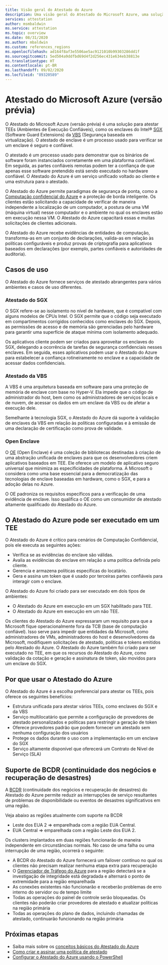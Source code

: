 ```yaml
---
title: Visão geral do Atestado do Azure
description: Uma visão geral do Atestado do Microsoft Azure, uma solução usada para atestar TEEs (Ambientes de Execução Confiáveis)
services: attestation
author: msmbaldwin
ms.service: attestation
ms.topic: overview
ms.date: 08/31/2020
ms.author: mbaldwin
ms.custom: references_regions
ms.openlocfilehash: ad164f8af3e5506ae5ac9121010b99303286dd1f
ms.sourcegitcommit: 5ed504a9ddfbd69d4f2d256ec431e634eb38813e
ms.translationtype: HT
ms.contentlocale: pt-BR
ms.lasthandoff: 09/02/2020
ms.locfileid: "89320589"
---
```

# <a name="microsoft-azure-attestation-preview"></a>Atestado do Microsoft Azure (versão prévia)

O Atestado do Microsoft Azure (versão prévia) é uma solução para atestar TEEs (Ambientes de Execução Confiáveis), como os enclaves do Intel® [SGX](https://www.intel.com/content/www/us/en/architecture-and-technology/software-guard-extensions.html) (Software Guard Extensions) da [VBS](/windows-hardware/design/device-experiences/oem-vbs) (Segurança baseada em virtualização). O atestado de enclave é um processo usado para verificar se um enclave é seguro e confiável.

O atestado é um processo usado para demonstrar que os binários de software foram instanciados corretamente em uma plataforma confiável. Em seguida, as partes confiáveis remotas podem ter a confiança de que apenas esse software pretendido está sendo executado no hardware confiável. O Atestado do Azure é um serviço unificado voltado ao cliente e uma estrutura para o atestado.

O Atestado do Azure permite paradigmas de segurança de ponta, como a [Computação confidencial do Azure](../confidential-computing/overview.md) e a proteção de borda inteligente. Os clientes estão solicitando a capacidade de verificar de maneira independente a localização de um computador, a postura de uma VM (máquina virtual) nesse computador e o ambiente no qual os enclaves estão em execução nessa VM. O Atestado do Azure capacitará essas e muitas solicitações de clientes adicionais.

O Atestado do Azure recebe evidências de entidades de computação, transforma-as em um conjunto de declarações, valida-as em relação às políticas configuráveis e produz provas de criptografia para aplicativos baseados em declarações (por exemplo, partes confiáveis e autoridades de auditoria).

## <a name="use-cases"></a>Casos de uso

O Atestado do Azure fornece serviços de atestado abrangentes para vários ambientes e casos de uso diferentes.

### <a name="sgx-attestation"></a>Atestado do SGX

O SGX refere-se ao isolamento no nível de hardware, que é compatível com alguns modelos de CPUs Intel. O SGX permite que o código seja executado em compartimentos corrigidos conhecidos como enclaves do SGX. Depois, as permissões de acesso e de memória são gerenciadas pelo hardware para garantir uma superfície de ataque mínima com isolamento adequado.

Os aplicativos cliente podem ser criados para aproveitar os enclaves do SGX, delegando a ocorrência de tarefas de segurança confidenciais nesses enclaves. Em seguida, esses aplicativos podem usar o Atestado do Azure para estabelecer a confiança rotineiramente no enclave e a capacidade de acessar dados confidenciais.

### <a name="vbs-attestation"></a>Atestado da VBS

A VBS é uma arquitetura baseada em software para uma proteção de memória de enclave com base no Hyper-V. Ela impede que o código de administrador do host, bem como os administradores de serviços locais e de nuvem, de acessar os dados em um enclave da VBS ou de afetar a execução dele.

Semelhante à tecnologia SGX, o Atestado do Azure dá suporte à validação de enclaves da VBS em relação às políticas configuradas e à emissão de uma declaração de certificação como prova de validade.

### <a name="open-enclave"></a>Open Enclave
O [OE](https://openenclave.io/sdk/) (Open Enclave) é uma coleção de bibliotecas destinadas à criação de uma abstração unificada de enclaves para que os desenvolvedores criem aplicativos baseados em TEE. Ele oferece um modelo de aplicativo seguro universal que minimiza as especificidades de plataforma. A Microsoft o considera como uma base essencial para a democratização das tecnologias de enclave baseadas em hardware, como o SGX, e para a adoção delas no Azure.

O OE padroniza os requisitos específicos para a verificação de uma evidência de enclave. Isso qualifica o OE como um consumidor de atestado altamente qualificado do Atestado do Azure.

## <a name="azure-attestation-can-run-in-a-tee"></a>O Atestado do Azure pode ser executado em um TEE

O Atestado do Azure é crítico para cenários de Computação Confidencial, pois ele executa as seguintes ações:

- Verifica se as evidências do enclave são válidas.
- Avalia as evidências do enclave em relação a uma política definida pelo cliente.
- Gerencia e armazena políticas específicas do locatário.
- Gera e assina um token que é usado por terceiras partes confiáveis para interagir com o enclave.

O Atestado do Azure foi criado para ser executado em dois tipos de ambientes:
- O Atestado do Azure em execução em um SGX habilitado para TEE.
- O Atestado do Azure em execução em um não TEE.

Os clientes do Atestado do Azure expressaram um requisito para que a Microsoft fique operacionalmente fora da TCB (base de computação confiável). Isso serve para impedir que entidades da Microsoft, como administradores de VMs, administradores do host e desenvolvedores da Microsoft, modifiquem solicitações de atestado, políticas e tokens emitidos pelo Atestado do Azure. O Atestado do Azure também foi criado para ser executado no TEE, em que os recursos do Atestado do Azure, como validação da cotação e geração e assinatura de token, são movidos para um enclave do SGX.

## <a name="why-use-azure-attestation"></a>Por que usar o Atestado do Azure

O Atestado do Azure é a escolha preferencial para atestar os TEEs, pois oferece os seguintes benefícios: 

- Estrutura unificada para atestar vários TEEs, como enclaves do SGX e da VBS
- Serviço multilocatário que permite a configuração de provedores de atestado personalizados e políticas para restringir a geração de token
- Oferece provedores padrão que podem fornecer um atestado sem nenhuma configuração dos usuários
- Protege os dados durante o uso com a implementação em um enclave do SGX
- Serviço altamente disponível que oferecerá um Contrato de Nível de Serviço (SLA)

## <a name="business-continuity-and-disaster-recovery-bcdr-support"></a>Suporte de BCDR (continuidade dos negócios e recuperação de desastres)

A [BCDR](/azure/best-practices-availability-paired-regions) (continuidade dos negócios e recuperação de desastres) do Atestado do Azure permite reduzir as interrupções de serviço resultantes de problemas de disponibilidade ou eventos de desastres significativos em uma região.

Veja abaixo as regiões atualmente com suporte na BCDR
- Leste dos EUA 2 => emparelhada com a região EUA Central.
- EUA Central => emparelhada com a região Leste dos EUA 2.

Os clusters implantados em duas regiões funcionarão de maneira independente em circunstâncias normais. No caso de uma falha ou uma interrupção de uma região, ocorrerá o seguinte:

- A BCDR do Atestado do Azure fornecerá um failover contínuo no qual os clientes não precisam realizar nenhuma etapa extra para recuperação
- O [Gerenciador de Tráfego do Azure](../traffic-manager/index.yml) para a região detectará se a investigação de integridade está degradada e alternará o ponto de extremidade para a região emparelhada
- As conexões existentes não funcionarão e receberão problemas de erro interno do servidor ou de tempo limite
- Todas as operações do painel de controle serão bloqueadas. Os clientes não poderão criar provedores de atestado e atualizar políticas na região primária
- Todas as operações do plano de dados, incluindo chamadas de atestado, continuarão funcionando na região primária

## <a name="next-steps"></a>Próximas etapas
- Saiba mais sobre os [conceitos básicos do Atestado do Azure](basic-concepts.md)
- [Como criar e assinar uma política de atestado](author-sign-policy.md)
- [Configurar o Atestado do Azure usando o PowerShell](quickstart-powershell.md)

